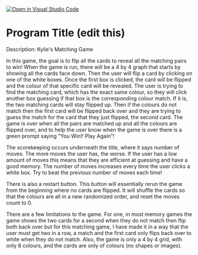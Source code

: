 [![Open in Visual Studio Code](https://classroom.github.com/assets/open-in-vscode-f059dc9a6f8d3a56e377f745f24479a46679e63a5d9fe6f495e02850cd0d8118.svg)](https://classroom.github.com/online_ide?assignment_repo_id=6741457&assignment_repo_type=AssignmentRepo)
# Program Title (edit this)

Description: Kylie's Matching Game

In this game, the goal is to flip all the cards to reveal all the matching pairs to win! When the game is run, there will be a 4 by 4 graph that starts by showing all the cards face down. Then the user will flip a card by clicking on one of the white boxes. Once the first box is clicked, the card will be flipped and the colour of that specific card will be revealed. The user is trying to find the matching card, which has the exact same colour, so they will click another box guessing if that box is the corresponding colour match. If it is, the two matching cards will stay flipped up. Then if the colours do not match then the first card will be flipped back over and they are trying to guess the match for the card that they just flipped, the second card. The game is over when all the pairs are matched up and all the colours are flipped over, and to help the user know when the game is over there is a green prompt saying “You Win!! Play Again”!

The scorekeeping occurs underneath the title, where it says number of moves. The more moves the user has, the worse. If the user has a low amount of moves this means that they are efficient at guessing and have a good memory. The number of moves increases every time the user clicks a white box. Try to beat the previous number of moves each time!

There is also a restart button. This button will essentially rerun the game from the beginning where no cards are flipped. It will shuffle the cards so that the colours are all in a new randomized order, and reset the moves count to 0.

There are a few limitations to the game. For one, in most memory games the game shows the two cards for a second when they do not match then flip both back over but for this matching game, I have made it in a way that the user must get two in a row, a match and the first card only flips back over to white when they do not match. Also, the game is only a 4 by 4 grid, with only 8 colours, and the cards are only of colours (no shapes or images). 